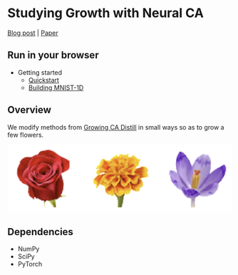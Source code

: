 Studying Growth with Neural CA
=======

[Blog post]() | [Paper]()

Run in your browser
--------
* Getting started
  * [Quickstart]()
  * [Building MNIST-1D]()

Overview
--------

We modify methods from [Growing CA Distill](https://distill.pub/2020/growing-ca/) in small ways so as to grow a few flowers.

![overview.png](static/flowers.png)


Dependencies
--------
 * NumPy
 * SciPy
 * PyTorch